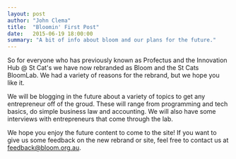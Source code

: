 ```yaml
---
layout: post
author: "John Clema"
title:  "Bloomin' First Post"
date:   2015-06-19 18:00:00
summary: "A bit of info about bloom and our plans for the future."
---
```


So for everyone who has previously known as Profectus and the Innovation Hub @ St Cat's we have now rebranded as Bloom and the St Cats BloomLab. We had a variety of reasons for the rebrand, but we hope you like it.

We will be blogging in the future about a variety of topics to get any entrepreneur off of the groud. These will range from programming and tech basics, do simple business law and accounting. We will also have some interviews with entrepreneurs that come through the lab.

We hope you enjoy the future content to come to the site! If you want to give us some feedback on the new rebrand or site, feel free to contact us at feedback@bloom.org.au.